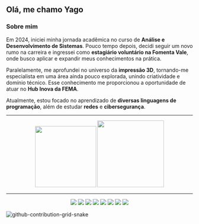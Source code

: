## Olá, me chamo Yago

### Sobre mim

Em 2024, iniciei minha jornada acadêmica no curso de **Análise e Desenvolvimento de Sistemas**. Pouco tempo depois, decidi seguir um novo rumo na carreira e ingressei como **estagiário voluntário na Fomenta Vale**, onde busco aplicar e expandir meus conhecimentos na prática.

Paralelamente, me aprofundei no universo da **impressão 3D**, tornando-me especialista em uma área ainda pouco explorada, unindo criatividade e domínio técnico. Esse conhecimento me proporcionou a oportunidade de atuar no **Hub Inova da FEMA**.

Atualmente, estou focado no aprendizado de **diversas linguagens de programação**, além de estudar **redes** e **cibersegurança**.

---
<div align="center">
  <img src="https://github-readme-stats.vercel.app/api?username=iKripto&show_icons=true&theme=tokyonight&count_private=true" height="165px"/>
  <img src="https://github-readme-stats.vercel.app/api/top-langs/?username=ikripto&layout=compact&theme=tokyonight" height="180px" />
</div>

---
<div align="center">
  <img src="https://img.shields.io/badge/HTML-E44D26?style=for-the-badge&logo=html5&logoColor=fff" />
  <img src="https://img.shields.io/badge/CSS-1572B6?style=for-the-badge&logo=css3&logoColor=fff" />
  <img src="https://img.shields.io/badge/JavaScript-F7DF1E?style=for-the-badge&logo=javascript&logoColor=000" />
  <img src="https://img.shields.io/badge/Python-3776AB?style=for-the-badge&logo=python&logoColor=fff" />
  <img src="https://img.shields.io/badge/C++-00599C?style=for-the-badge&logo=c%2B%2B&logoColor=fff" />
  <img src="https://img.shields.io/badge/Java-007396?style=for-the-badge&logo=java&logoColor=fff" />
  <img src="https://img.shields.io/badge/MongoDB-47A248?style=for-the-badge&logo=mongodb&logoColor=fff" />
  <img src="https://img.shields.io/badge/MySQL-4479A1?style=for-the-badge&logo=mysql&logoColor=fff" />
</div>

![github-contribution-grid-snake](https://github.com/user-attachments/assets/2571dc5d-0d28-4ab8-a65d-237ee82640c7)
